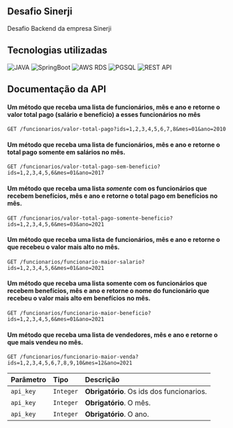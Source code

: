 ## Desafio Sinerji

Desafio Backend da empresa Sinerji

## Tecnologias utilizadas

![JAVA](https://img.shields.io/badge/Java_17-green.svg)
![SpringBoot](https://img.shields.io/badge/SpringBoot-green.svg)
![AWS RDS](https://img.shields.io/badge/AWS_RDS-purple.svg)
![PGSQL](https://img.shields.io/badge/PGSQL-blue.svg)
![REST API](https://img.shields.io/badge/REST_API-green.svg)

## Documentação da API

#### Um método que receba uma lista de funcionários, mês e ano e retorne o valor total pago (salário e benefício) a esses funcionários no mês

```http
GET /funcionarios/valor-total-pago?ids=1,2,3,4,5,6,7,8&mes=01&ano=2010

```

#### Um método que receba uma lista de funcionários, mês e ano e retorne o total pago somente em salários no mês.

```http
GET /funcionarios/valor-total-pago-sem-beneficio?ids=1,2,3,4,5,6&mes=01&ano=2017
```

#### Um método que receba uma lista *somente* com os funcionários que recebem benefícios, mês e ano e retorne o total pago em benefícios no mês.
```http
GET /funcionarios/valor-total-pago-somente-beneficio?ids=1,2,3,4,5,6&mes=03&ano=2021
```

#### Um método que receba uma lista de funcionários, mês e ano e retorne o que recebeu o valor mais alto no mês.
```http
GET /funcionarios/funcionario-maior-salario?ids=1,2,3,4,5,6&mes=01&ano=2021
```

#### Um método que receba uma lista somente com os funcionários que recebem benefícios, mês e ano e retorne o nome do funcionário que recebeu o valor mais alto em benefícios no mês.
```http
GET /funcionarios/funcionario-maior-beneficio?ids=1,2,3,4,5,6&mes=01&ano=2021
```

#### Um método que receba uma lista de vendedores, mês e ano e retorne o que mais vendeu no mês.
```http
GET /funcionarios/funcionario-maior-venda?ids=1,2,3,4,5,6,7,8,9,10&mes=12&ano=2021
```

| Parâmetro   | Tipo       | Descrição                           |
| :---------- | :--------- | :---------------------------------- |
| `api_key` | `Integer` | **Obrigatório**. Os ids dos funcionarios. |
| `api_key` | `Integer` | **Obrigatório**. O mês. |
| `api_key` | `Integer` | **Obrigatório**. O ano. |
